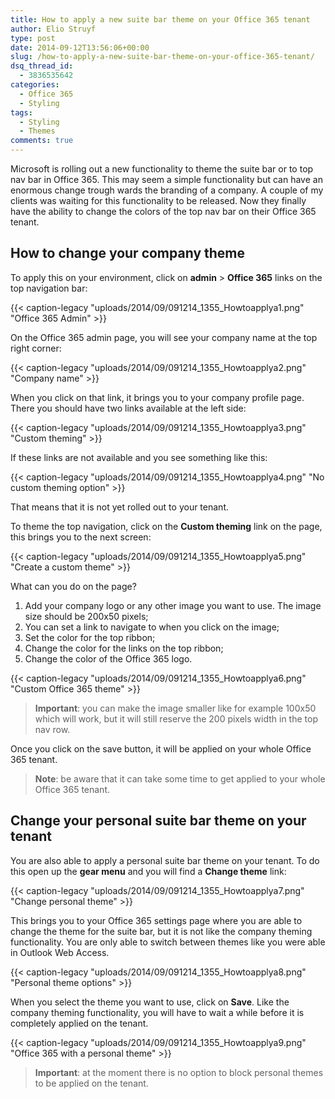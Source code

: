 ```yaml
---
title: How to apply a new suite bar theme on your Office 365 tenant
author: Elio Struyf
type: post
date: 2014-09-12T13:56:06+00:00
slug: /how-to-apply-a-new-suite-bar-theme-on-your-office-365-tenant/
dsq_thread_id:
  - 3836535642
categories:
  - Office 365
  - Styling
tags:
  - Styling
  - Themes
comments: true
---
```


Microsoft is rolling out a new functionality to theme the suite bar or to top nav bar in Office 365. This may seem a simple functionality but can have an enormous change trough wards the branding of a company. A couple of my clients was waiting for this functionality to be released. Now they finally have the ability to change the colors of the top nav bar on their Office 365 tenant.

## How to change your company theme

To apply this on your environment, click on **admin** > **Office 365** links on the top navigation bar:

{{< caption-legacy "uploads/2014/09/091214_1355_Howtoapplya1.png" "Office 365 Admin" >}}

On the Office 365 admin page, you will see your company name at the top right corner:

{{< caption-legacy "uploads/2014/09/091214_1355_Howtoapplya2.png" "Company name" >}}

When you click on that link, it brings you to your company profile page. There you should have two links available at the left side:

{{< caption-legacy "uploads/2014/09/091214_1355_Howtoapplya3.png" "Custom theming" >}}

If these links are not available and you see something like this:

{{< caption-legacy "uploads/2014/09/091214_1355_Howtoapplya4.png" "No custom theming option" >}}

That means that it is not yet rolled out to your tenant.

To theme the top navigation, click on the **Custom theming** link on the page, this brings you to the next screen:

{{< caption-legacy "uploads/2014/09/091214_1355_Howtoapplya5.png" "Create a custom theme" >}}

What can you do on the page?

1.  Add your company logo or any other image you want to use. The image size should be 200x50 pixels;
2.  You can set a link to navigate to when you click on the image;
3.  Set the color for the top ribbon;
4.  Change the color for the links on the top ribbon;
5.  Change the color of the Office 365 logo.

{{< caption-legacy "uploads/2014/09/091214_1355_Howtoapplya6.png" "Custom Office 365 theme" >}}

> **Important**: you can make the image smaller like for example 100x50 which will work, but it will still reserve the 200 pixels width in the top nav row.

Once you click on the save button, it will be applied on your whole Office 365 tenant.

> **Note**: be aware that it can take some time to get applied to your whole Office 365 tenant.

## Change your personal suite bar theme on your tenant

You are also able to apply a personal suite bar theme on your tenant. To do this open up the **gear menu** and you will find a **Change theme** link:

{{< caption-legacy "uploads/2014/09/091214_1355_Howtoapplya7.png" "Change personal theme" >}}

This brings you to your Office 365 settings page where you are able to change the theme for the suite bar, but it is not like the company theming functionality. You are only able to switch between themes like you were able in Outlook Web Access.

{{< caption-legacy "uploads/2014/09/091214_1355_Howtoapplya8.png" "Personal theme options" >}}

When you select the theme you want to use, click on **Save**. Like the company theming functionality, you will have to wait a while before it is completely applied on the tenant.

{{< caption-legacy "uploads/2014/09/091214_1355_Howtoapplya9.png" "Office 365 with a personal theme" >}}

> **Important**: at the moment there is no option to block personal themes to be applied on the tenant.